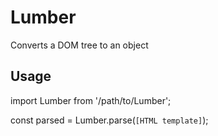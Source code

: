 # Lumber

Converts a DOM tree to an object

## Usage

import Lumber from '/path/to/Lumber';

const parsed = Lumber.parse(`[HTML template]`);
